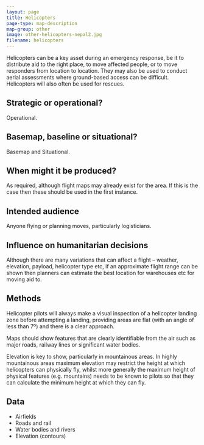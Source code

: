 ```yaml
---
layout: page
title: Helicopters
page-type: map-description
map-group: other
image: other-helicopters-nepal2.jpg
filename: helicopters
---
```


Helicopters can be a key asset during an emergency response, be it to distribute aid to the right place, to move affected people, or to move responders from location to location. They may also be used to conduct aerial assessments where ground-based access can be difficult. Helicopters will also often be used for rescues.

## Strategic or operational?

Operational.

## Basemap, baseline or situational?

Basemap and Situational.

## When might it be produced?

As required, although flight maps may already exist for the area. If this is the case then these should be used in the first instance.

## Intended audience

Anyone flying or planning moves, particularly logisticians.

## Influence on humanitarian decisions

Although there are many variations that can affect a flight – weather, elevation, payload, helicopter type etc, if an approximate flight range can be shown then planners can estimate the best location for warehouses etc for moving aid to.

## Methods

Helicopter pilots will always make a visual inspection of a helicopter landing zone before attempting a landing, providing areas are flat \(with an angle of less than 7º\) and there is a clear approach.

Maps should show features that are clearly identifiable from the air such as major roads, railway lines or significant water bodies.

Elevation is key to show, particularly in mountainous areas. In highly mountainous areas maximum elevation may restrict the height at which helicopters can physically fly, whilst more generally the maximum height of physical features \(e.g. mountains\) needs to be known to pilots so that they can calculate the minimum height at which they can fly.

## Data

* Airfields
* Roads and rail
* Water bodies and rivers
* Elevation \(contours\)

